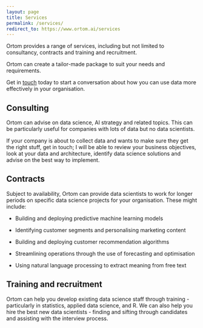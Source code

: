 ```yaml
---
layout: page
title: Services
permalink: /services/
redirect_to: https://www.ortom.ai/services
---
```


Ortom provides a range of services, including but not limited to consultancy, contracts and training and recruitment.

Ortom can create a tailor-made package to suit your needs and requirements.

Get in [touch](/contact) today to start a conversation about how you can use data more effectively in your organisation. 

## Consulting
Ortom can advise on data science, AI strategy and related topics. This can be particularly useful for companies with lots of data but no data scientists.

If your company is about to collect data and wants to make sure they get the right stuff, get in touch; I will be able to review your business objectives, look at your data and architecture, identify data science solutions and advise on the best way to implement.

## Contracts
Subject to availability, Ortom can provide data scientists to work for longer periods on specific data science projects for your organisation. These might include:

- Building and deploying predictive machine learning models

- Identifying customer segments and personalising marketing content

- Building and deploying customer recommendation algorithms

- Streamlining operations through the use of forecasting and optimisation

- Using natural language processing to extract meaning from free text


## Training and recruitment
Ortom can help you develop existing data science staff through training - particularly in statistics, applied data science, and R. We can also help you hire the best new data scientists - finding and sifting through candidates and assisting with the interview process.
